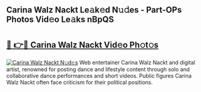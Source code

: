 ## Carina Walz Nackt Le𝚊k𝚎d N𝚞𝚍es - Part-OPs Photos Vid𝚎o Le𝚊ks nBpQS

# <h2><a href="http://fb3va0r.evod.top/?m=Carina+Walz+Nackt">🔗 👉🔴 Carina Walz Nackt Vid𝚎o Ph𝚘t𝚘s</a></h2>

[![Carina Walz Nackt N𝚞d𝚎s](https://i.imgur.com/8V9OHl7.gif)](http://fb3va0r.evod.top/?m=Carina+Walz+Nackt)
Web entertainer Carina Walz Nackt and digital artist, renowned for posting dance and lifestyle content through solo and collaborative dance performances and short videos. Public figures Carina Walz Nackt often face criticism for their political positions. 
